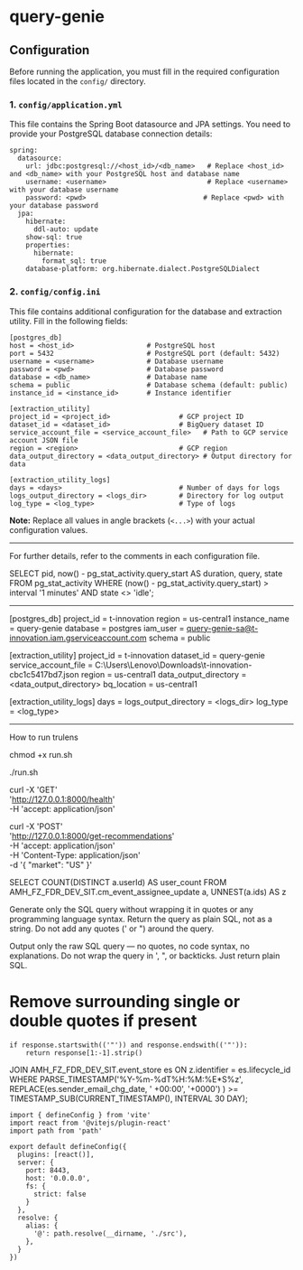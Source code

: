 # query-genie

## Configuration

Before running the application, you must fill in the required configuration files located in the `config/` directory.

### 1. `config/application.yml`
This file contains the Spring Boot datasource and JPA settings. You need to provide your PostgreSQL database connection details:

```
spring:
  datasource:
    url: jdbc:postgresql://<host_id>/<db_name>   # Replace <host_id> and <db_name> with your PostgreSQL host and database name
    username: <username>                         # Replace <username> with your database username
    password: <pwd>                             # Replace <pwd> with your database password
  jpa:
    hibernate:
      ddl-auto: update
    show-sql: true
    properties:
      hibernate:
        format_sql: true
    database-platform: org.hibernate.dialect.PostgreSQLDialect
```

### 2. `config/config.ini`
This file contains additional configuration for the database and extraction utility. Fill in the following fields:

```
[postgres_db]
host = <host_id>                  # PostgreSQL host
port = 5432                       # PostgreSQL port (default: 5432)
username = <username>             # Database username
password = <pwd>                  # Database password
database = <db_name>              # Database name
schema = public                   # Database schema (default: public)
instance_id = <instance_id>       # Instance identifier

[extraction_utility]
project_id = <project_id>                 # GCP project ID
dataset_id = <dataset_id>                 # BigQuery dataset ID
service_account_file = <service_account_file>   # Path to GCP service account JSON file
region = <region>                         # GCP region
data_output_directory = <data_output_directory> # Output directory for data

[extraction_utility_logs]
days = <days>                             # Number of days for logs
logs_output_directory = <logs_dir>        # Directory for log output
log_type = <log_type>                     # Type of logs
```

**Note:** Replace all values in angle brackets (`<...>`) with your actual configuration values.

---

For further details, refer to the comments in each configuration file.


SELECT 
    pid,
    now() - pg_stat_activity.query_start AS duration,
    query,
    state
FROM pg_stat_activity
WHERE (now() - pg_stat_activity.query_start) > interval '1 minutes'
AND state <> 'idle';




----------------------
[postgres_db]
project_id = t-innovation
region = us-central1
instance_name = query-genie
database = postgres
iam_user = query-genie-sa@t-innovation.iam.gserviceaccount.com
schema = public

[extraction_utility]
project_id = t-innovation
dataset_id = query-genie
service_account_file = C:\Users\Lenovo\Downloads\t-innovation-cbc1c5417bd7.json
region = us-central1
data_output_directory = <data_output_directory>
bq_location = us-central1

[extraction_utility_logs]
days = <days>
logs_output_directory = <logs_dir>
log_type = <log_type>


------------------------------

How to run trulens

chmod +x run.sh

./run.sh



curl -X 'GET' \
'http://127.0.0.1:8000/health' \
-H 'accept: application/json'

curl -X 'POST' \
'http://127.0.0.1:8000/get-recommendations' \
-H 'accept: application/json' \
-H 'Content-Type: application/json' \
-d '{
"market": "US"
}'

SELECT COUNT(DISTINCT a.userId) AS user_count
FROM AMH_FZ_FDR_DEV_SIT.cm_event_assignee_update a,
     UNNEST(a.ids) AS z

Generate only the SQL query without wrapping it in quotes or any programming language syntax.
Return the query as plain SQL, not as a string.
Do not add any quotes (' or ") around the query.

Output only the raw SQL query — no quotes, no code syntax, no explanations.
Do not wrap the query in ', ", or backticks.
Just return plain SQL.

# Remove surrounding single or double quotes if present
    if response.startswith(('"')) and response.endswith(('"')):
        return response[1:-1].strip()


JOIN AMH_FZ_FDR_DEV_SIT.event_store es
  ON z.identifier = es.lifecycle_id
WHERE PARSE_TIMESTAMP('%Y-%m-%dT%H:%M:%E*S%z', 
         REPLACE(es.sender_email_chg_date, ' +00:00', '+0000')
      ) >= TIMESTAMP_SUB(CURRENT_TIMESTAMP(), INTERVAL 30 DAY);



```
import { defineConfig } from 'vite'
import react from '@vitejs/plugin-react'
import path from 'path'

export default defineConfig({
  plugins: [react()],
  server: {
    port: 8443,
    host: '0.0.0.0',
    fs: {
      strict: false
    }
  },
  resolve: {
    alias: {
      '@': path.resolve(__dirname, './src'),
    },
  }
})
```

